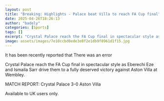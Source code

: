 ```yaml
---
layout: post
title: "Breaking: Highlights - Palace beat Villa to reach FA Cup final"
date: 2025-04-26T18:26:13
author: "badely"
categories: [Sports]
tags: []
excerpt: "Crystal Palace reach the FA Cup final in spectacular style as Eberechi Eze and Ismaila Sarr drive them to a fully deserved victory against Aston Villa"
image: assets/images/7e18ccbd0ede3e8f2e1db9f8961d1f15.jpg
---
```


It has been recently reported that There was an error

Crystal Palace reach the FA Cup final in spectacular style as Eberechi Eze and Ismaila Sarr drive them to a fully deserved victory against Aston Villa at Wembley.

MATCH REPORT: Crystal Palace 3-0 Aston Villa

Available to UK users only.

